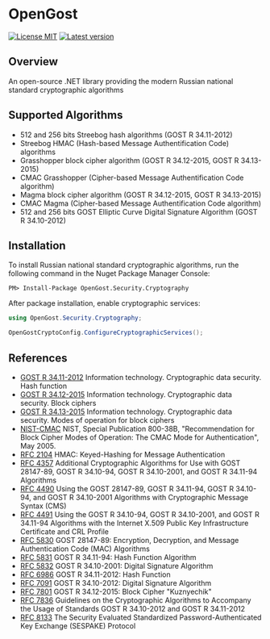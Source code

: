 # OpenGost

[![License MIT](https://img.shields.io/badge/license-MIT-blue.svg)](LICENSE)
[![Latest version](https://img.shields.io/nuget/v/OpenGost.Security.Cryptography.svg)](https://www.nuget.org/packages/OpenGost.Security.Cryptography)

## Overview

An open-source .NET library providing the modern Russian national standard cryptographic algorithms


## Supported Algorithms

* 512 and 256 bits Streebog hash algorithms (GOST R 34.11-2012)
* Streebog HMAC (Hash-based Message Authentification Code) algorithms
* Grasshopper block cipher algorithm (GOST R 34.12-2015, GOST R 34.13-2015)
* CMAC Grasshopper (Cipher-based Message Authentification Code algorithm)
* Magma block cipher algorithm (GOST R 34.12-2015, GOST R 34.13-2015)
* CMAC Magma (Cipher-based Message Authentification Code algorithm)
* 512 and 256 bits GOST Elliptic Curve Digital Signature Algorithm (GOST R 34.10-2012)


## Installation

To install Russian national standard cryptographic algorithms, run the following command in the Nuget Package Manager Console:

```
PM> Install-Package OpenGost.Security.Cryptography
```

After package installation, enable cryptographic services:

```csharp
using OpenGost.Security.Cryptography;

OpenGostCryptoConfig.ConfigureCryptographicServices();
```

## References

* [GOST R 34.11-2012](https://tc26.ru/upload/iblock/f86/GOST_R_34_11-2012_eng.pdf) Information technology. Cryptographic data security. Hash function
* [GOST R 34.12-2015](https://tc26.ru/upload/iblock/fc9/GOST_R_34_12_2015_ENG.pdf) Information technology. Cryptographic data security. Block ciphers
* [GOST R 34.13-2015](https://tc26.ru/upload/iblock/ea7/GOST_R_34_13_2015_ENG.pdf) Information technology. Cryptographic data security. Modes of operation for block ciphers
* [NIST-CMAC](https://nvlpubs.nist.gov/nistpubs/SpecialPublications/NIST.SP.800-38B.pdf) NIST, Special Publication 800-38B, "Recommendation for Block Cipher Modes of Operation: The CMAC Mode for Authentication", May 2005.
* [RFC 2104](https://tools.ietf.org/html/rfc2104) HMAC: Keyed-Hashing for Message Authentication
* [RFC 4357](https://tools.ietf.org/html/rfc4357) Additional Cryptographic Algorithms for Use with GOST 28147-89, GOST R 34.10-94, GOST R 34.10-2001, and GOST R 34.11-94 Algorithms
* [RFC 4490](https://tools.ietf.org/html/rfc4490) Using the GOST 28147-89, GOST R 34.11-94, GOST R 34.10-94, and GOST R 34.10-2001 Algorithms with Cryptographic Message Syntax (CMS)
* [RFC 4491](https://tools.ietf.org/html/rfc4491) Using the GOST R 34.10-94, GOST R 34.10-2001, and GOST R 34.11-94 Algorithms with the Internet X.509 Public Key Infrastructure Certificate and CRL Profile
* [RFC 5830](https://tools.ietf.org/html/rfc5830) GOST 28147-89: Encryption, Decryption, and Message Authentication Code (MAC) Algorithms
* [RFC 5831](https://tools.ietf.org/html/rfc5831) GOST R 34.11-94: Hash Function Algorithm
* [RFC 5832](https://tools.ietf.org/html/rfc5832) GOST R 34.10-2001: Digital Signature Algorithm
* [RFC 6986](https://tools.ietf.org/html/rfc6986) GOST R 34.11-2012: Hash Function
* [RFC 7091](https://tools.ietf.org/html/rfc7091) GOST R 34.10-2012: Digital Signature Algorithm
* [RFC 7801](https://tools.ietf.org/html/rfc7801) GOST R 34.12-2015: Block Cipher "Kuznyechik"
* [RFC 7836](https://tools.ietf.org/html/rfc7836) Guidelines on the Cryptographic Algorithms to Accompany the Usage of Standards GOST R 34.10-2012 and GOST R 34.11-2012
* [RFC 8133](https://tools.ietf.org/html/rfc8133) The Security Evaluated Standardized Password-Authenticated Key Exchange (SESPAKE) Protocol

